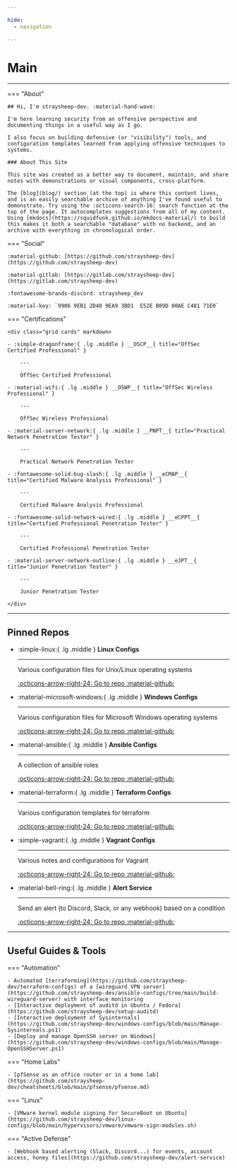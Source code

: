 ```yaml
---

hide:
  - navigation

---
```


# Main

---

=== "About"

    ## Hi, I'm straysheep-dev. :material-hand-wave:
    
    I'm here learning security from an offensive perspective and documenting things in a useful way as I go. 
    
    I also focus on building defensive (or "visibility") tools, and configuration templates learned from applying offensive techniques to systems.

    ### About This Site

    This site was created as a better way to document, maintain, and share notes with demonstrations or visual components, cross-platform.

    The [blog](blog/) section (at the top) is where this content lives, and is an easily searchable archive of anything I've found useful to demonstrate. Try using the :octicons-search-16: search function at the top of the page. It autocompletes suggestions from all of my content. Using [mkdocs](https://squidfunk.github.io/mkdocs-material/) to build this makes it both a searchable "database" with no backend, and an archive with everything in chronological order.

=== "Social"

    :material-github: [https://github.com/straysheep-dev](https://github.com/straysheep-dev)

    :material-gitlab: [https://gitlab.com/straysheep-dev](https://gitlab.com/straysheep-dev)

    :fontawesome-brands-discord: straysheep_dev
    
    :material-key: `9906 9EB1 2D40 9EA9 3BD1  E52E B09D 00AE C481 71E0`

=== "Certifications"

    <div class="grid cards" markdown>

    - :simple-dragonframe:{ .lg .middle } __OSCP__{ title="OffSec Certified Professional" }

        ---

        OffSec Certified Professional

    - :material-wifi:{ .lg .middle } __OSWP__{ title="OffSec Wireless Professional" }

        ---

        OffSec Wireless Professional

    - :material-server-network:{ .lg .middle } __PNPT__{ title="Practical Network Penetration Tester" }

        ---

        Practical Network Penetration Tester

    - :fontawesome-solid-bug-slash:{ .lg .middle } __eCMAP__{ title="Certified Malware Analysis Professional" }

        ---

        Certified Malware Analysis Professional

    - :fontawesome-solid-network-wired:{ .lg .middle } __eCPPT__{ title="Certified Professional Penetration Tester" }

        ---

        Certified Professional Penetration Tester

    - :material-server-network-outline:{ .lg .middle } __eJPT__{ title="Junior Penetration Tester" }

        ---

        Junior Penetration Tester

    </div>

---

## Pinned Repos

<div class="grid cards" markdown>

-   :simple-linux:{ .lg .middle } __Linux Configs__

    ---

    Various configuration files for Unix/Linux operating systems

    [:octicons-arrow-right-24: Go to repo :material-github:](https://github.com/straysheep-dev/linux-configs)

-   :material-microsoft-windows:{ .lg .middle } __Windows Configs__

    ---

    Various configuration files for Microsoft Windows operating systems

    [:octicons-arrow-right-24: Go to repo :material-github:](https://github.com/straysheep-dev/windows-configs)

-   :material-ansible:{ .lg .middle } __Ansible Configs__

    ---

    A collection of ansible roles

    [:octicons-arrow-right-24: Go to repo :material-github:](https://github.com/straysheep-dev/ansible-configs)

-   :material-terraform:{ .lg .middle } __Terraform Configs__

    ---

    Various configuration templates for terraform

    [:octicons-arrow-right-24: Go to repo :material-github:](https://github.com/straysheep-dev/terraform-configs)

-   :simple-vagrant:{ .lg .middle } __Vagrant Configs__

    ---

    Various notes and configurations for Vagrant

    [:octicons-arrow-right-24: Go to repo :material-github:](https://github.com/straysheep-dev/vagrant-configs)

-   :material-bell-ring:{ .lg .middle } __Alert Service__

    ---

    Send an alert (to Discord, Slack, or any webhook) based on a condition

    [:octicons-arrow-right-24: Go to repo :material-github:](https://github.com/straysheep-dev/alert-service)

</div>

---

## Useful Guides & Tools

=== "Automation"

    - Automated [terraforming](https://github.com/straysheep-dev/terraform-configs) of a [wireguard VPN server](https://github.com/straysheep-dev/ansible-configs/tree/main/build-wireguard-server) with interface monitoring
    - [Interactive deployment of auditd in Ubuntu / Fedora](https://github.com/straysheep-dev/setup-auditd)
    - [Interactive deployment of Sysinternals](https://github.com/straysheep-dev/windows-configs/blob/main/Manage-Sysinternals.ps1)
    - [Deploy and manage OpenSSH server on Windows](https://github.com/straysheep-dev/windows-configs/blob/main/Manage-OpenSSHServer.ps1)

=== "Home Labs"

    - [pfSense as an office router or in a home lab](https://github.com/straysheep-dev/cheatsheets/blob/main/pfsense/pfsense.md)

=== "Linux"

    - [VMware kernel module signing for SecureBoot on Ubuntu](https://github.com/straysheep-dev/linux-configs/blob/main/hypervisors/vmware/vmware-sign-modules.sh)

=== "Active Defense"

    - [Webhook based alerting (Slack, Discord...) for events, account access, honey files](https://github.com/straysheep-dev/alert-service)
